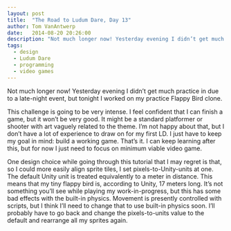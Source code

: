 ```yaml
---
layout: post
title:  "The Road to Ludum Dare, Day 13"
author: Tom VanAntwerp
date:   2014-08-20 20:26:00
description: "Not much longer now! Yesterday evening I didn’t get much practice in due to a late-night event, but tonight I worked on my practice Flappy Bird clone."
tags:
  - design
  - Ludum Dare
  - programming
  - video games
---
```


Not much longer now! Yesterday evening I didn’t get much practice in due to a late-night event, but tonight I worked on my practice Flappy Bird clone.

This challenge is going to be very intense. I feel confident that I can finish a game, but it won’t be very good. It might be a standard platformer or shooter with art vaguely related to the theme. I’m not happy about that, but I don’t have a lot of experience to draw on for my first LD. I just have to keep my goal in mind: build a working game. That’s it. I can keep learning after this, but for now I just need to focus on minimum viable video game.

One design choice while going through this tutorial that I may regret is that, so I could more easily align sprite tiles, I set pixels-to-Unity-units at one. The default Unity unit is treated equivalently to a meter in distance. This means that my tiny flappy bird is, according to Unity, 17 meters long. It’s not something you’ll see while playing my work-in-progress, but this has some bad effects with the built-in physics. Movement is presently controlled with scripts, but I think I’ll need to change that to use built-in physics soon. I’ll probably have to go back and change the pixels-to-units value to the default and rearrange all my sprites again.
